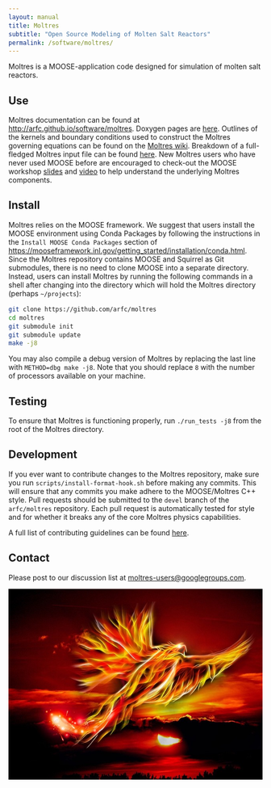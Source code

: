 ```yaml
---
layout: manual
title: Moltres
subtitle: "Open Source Modeling of Molten Salt Reactors"
permalink: /software/moltres/
---
```


Moltres is a MOOSE-application code designed for simulation of molten salt
reactors.

## Use

Moltres documentation can be found at
http://arfc.github.io/software/moltres. Doxygen pages are
[here](https://arfc.github.io/moltres/classes.html).
Outlines of the kernels and boundary
conditions used to construct the Moltres governing equations can be found on the
[Moltres wiki](./wiki/). Breakdown of a
full-fledged Moltres input file can be found
[here](./wiki/input_example/). New Moltres
users who have never used MOOSE before are encouraged to check-out the MOOSE
workshop [slides](https://mooseframework.inl.gov/workshop/index.html#/) and
[video](https://www.youtube.com/watch?v=2tJwBsYaLaI)
to help understand the underlying Moltres components.

## Install

Moltres relies on the MOOSE framework. We suggest that users install the MOOSE
environment using Conda Packages by following the instructions in the `Install
MOOSE Conda Packages` section of
https://mooseframework.inl.gov/getting_started/installation/conda.html.
Since the Moltres repository contains MOOSE and Squirrel as Git
submodules, there is no need to clone MOOSE into a separate directory.
Instead, users can install Moltres by running the following commands in a shell
after changing into the directory which will hold the Moltres directory
(perhaps `~/projects`):

```bash
git clone https://github.com/arfc/moltres
cd moltres
git submodule init
git submodule update
make -j8
```

You may also compile a debug version of Moltres by replacing the last line with
`METHOD=dbg make
-j8`. Note that you should replace `8` with the number of processors available
on your machine.

## Testing

To ensure that Moltres is functioning properly, run `./run_tests -j8` from the
root of the Moltres directory.

## Development

If you ever want to
contribute changes to the Moltres repository, make sure you run
`scripts/install-format-hook.sh` before making any commits. This will ensure
that any commits you make adhere to the MOOSE/Moltres C++ style. Pull requests
should be submitted to the `devel` branch of the `arfc/moltres` repository. Each
pull request is automatically tested for style and for whether it breaks any of
the core Moltres physics capabilities.

A full list of contributing guidelines can be found
[here](https://github.com/arfc/moltres/blob/devel/CONTRIBUTING.md).

## Contact

Please post to our discussion list at moltres-users@googlegroups.com.

![](phoenix_CC0.jpg)

